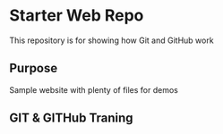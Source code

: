 # Starter Web Repo

This repository is for showing how Git and GitHub work

## Purpose

Sample website with plenty of files for demos

## GIT & GITHub Traning 
